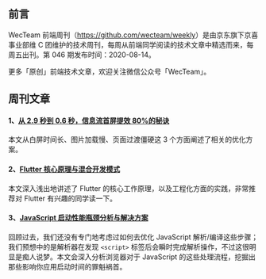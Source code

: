 ## 前言

WecTeam 前端周刊（<https://github.com/wecteam/weekly>）是由京东旗下京喜事业部维 C 团维护的技术周刊，每周从前端同学阅读的技术文章中精选而来，每周五出刊。第 046 期发布时间：2020-08-14。

更多「原创」前端技术文章，欢迎关注微信公众号「WecTeam」。

## 周刊文章

#### 1、[从 2.9 秒到 0.6 秒，信息流首屏提效 80%的秘诀](https://mp.weixin.qq.com/s/dGO7cvhnr0cWdeu7O2v5Eg)

本文从白屏时间长、图片加载慢、页面过渡僵硬这 3 个方面阐述了相关的优化方案。

#### 2、[Flutter 核心原理与混合开发模式](https://mp.weixin.qq.com/s/SK64Yl_FoS6kdNU0KAdPGg)

本文深入浅出地讲述了 Flutter 的核心工作原理，以及工程化方面的实践，非常推荐对 Flutter 有兴趣的同学读一下。

#### 3、[JavaScript 启动性能瓶颈分析与解决方案](https://mp.weixin.qq.com/s/K-QOsOFfaQLU8MLkG6Skow)

回顾过去，我们还没有专门地考虑过如何去优化 JavaScript 解析/编译这些步骤；我们预想中的是解析器在发现 `<script>` 标签后会瞬时完成解析操作，不过这很明显是痴人说梦。本文会深入分析浏览器对于 JavaScript 的这些处理流程，挖掘出那些影响你应用启动时间的罪魁祸首。
